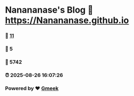 # Nanananase's Blog :link: https://Nanananase.github.io 
### :page_facing_up: [11](https://Nanananase.github.io/tag.html) 
### :speech_balloon: 5 
### :hibiscus: 5742 
### :alarm_clock: 2025-08-26 16:07:26 
### Powered by :heart: [Gmeek](https://github.com/Meekdai/Gmeek)
